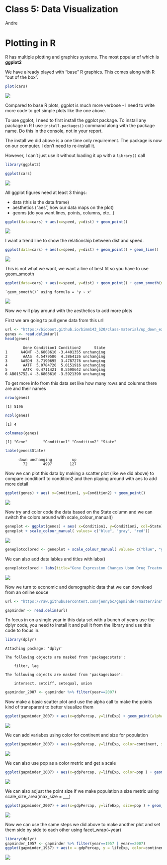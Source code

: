 Class 5: Data Visualization
================
Andre

# Plotting in R

R has multiple plotting and graphics systems. The most popular of which
is **ggplot2**

We have already played with “base” R graphics. This comes along with R
“out of the box”.

``` r
plot(cars)
```

![](Class05_files/figure-commonmark/unnamed-chunk-1-1.png)

Compared to base R plots, ggplot is much more verbose - I need to write
more code to get simple plots like the one above.

To use ggplot, I need to first install the ggplot package. To install
any package in R I use `install.packages()` command along with the
package name. Do this in the console, not in your report.

The install we did above is a one time only requirement. The package is
now on our computer. I don’t need to re-install it.

However, I can’t just use it without loading it up with a `library()`
call

``` r
library(ggplot2)
```

``` r
ggplot(cars)
```

![](Class05_files/figure-commonmark/unnamed-chunk-3-1.png)

All ggplot figures need at least 3 things:

- data (this is the data.frame)
- aesthetics (“aes”, how our data maps on the plot)
- geoms (do you want lines, points, columns, etc…)

``` r
ggplot(data=cars) + aes(x=speed, y=dist) + geom_point()
```

![](Class05_files/figure-commonmark/unnamed-chunk-4-1.png)

I want a trend line to show the relationship between dist and speed.

``` r
ggplot(data=cars) + aes(x=speed, y=dist) + geom_point() + geom_line()
```

![](Class05_files/figure-commonmark/unnamed-chunk-5-1.png)

This is not what we want, we want a line of best fit so you have to use
geom_smooth

``` r
ggplot(data=cars) + aes(x=speed, y=dist) + geom_point() + geom_smooth(method= lm, se=FALSE)
```

    `geom_smooth()` using formula = 'y ~ x'

![](Class05_files/figure-commonmark/unnamed-chunk-6-1.png)

Now we will play around with the aesthetics to add more plots

First we are going to pull gene data from this url

``` r
url <- "https://bioboot.github.io/bimm143_S20/class-material/up_down_expression.txt"
genes <- read.delim(url)
head(genes)
```

            Gene Condition1 Condition2      State
    1      A4GNT -3.6808610 -3.4401355 unchanging
    2       AAAS  4.5479580  4.3864126 unchanging
    3      AASDH  3.7190695  3.4787276 unchanging
    4       AATF  5.0784720  5.0151916 unchanging
    5       AATK  0.4711421  0.5598642 unchanging
    6 AB015752.4 -3.6808610 -3.5921390 unchanging

To get more info from this data set like how many rows and columns there
are and their names

``` r
nrow(genes)
```

    [1] 5196

``` r
ncol(genes)
```

    [1] 4

``` r
colnames(genes)
```

    [1] "Gene"       "Condition1" "Condition2" "State"     

``` r
table(genes$State)
```


          down unchanging         up 
            72       4997        127 

Now we can plot this data by making a scatter plot (like we did above)
to compare condition1 to condition2 and then playing around with aes to
add more detail

``` r
ggplot(genes) + aes( x=Condition1, y=Condition2) + geom_point()
```

![](Class05_files/figure-commonmark/unnamed-chunk-9-1.png)

Now try and color code the data based on the State column and we can
switch the colors around with scale_colour_manual()

``` r
geneplot <- ggplot(genes) + aes( x=Condition1, y=Condition2, col=State) + geom_point()
geneplot + scale_colour_manual( values= c("blue", "gray", "red"))
```

![](Class05_files/figure-commonmark/unnamed-chunk-10-1.png)

``` r
geneplotcolored <- geneplot + scale_colour_manual( values= c("blue", "gray", "red"))
```

We can also add data lables and titles with labs()

``` r
geneplotcolored + labs(title="Gene Expression Changes Upon Drug Treatment", x="Control(No Drug)", y="Drug Treatment")
```

![](Class05_files/figure-commonmark/unnamed-chunk-11-1.png)

Now we turn to economic and demographic data that we can download from
an online souce

``` r
url <- "https://raw.githubusercontent.com/jennybc/gapminder/master/inst/extdata/gapminder.tsv"

gapminder <- read.delim(url)
```

To focus in on a single year in this data set with a bunch of years use
the dplyr code, you need to install it and pull it from the library and
use this code to focus in.

``` r
library(dplyr)
```


    Attaching package: 'dplyr'

    The following objects are masked from 'package:stats':

        filter, lag

    The following objects are masked from 'package:base':

        intersect, setdiff, setequal, union

``` r
gapminder_2007 <- gapminder %>% filter(year==2007)
```

Now make a basic scatter plot and use the alpha call to make the points
kind of transparent to better visualize them

``` r
ggplot(gapminder_2007) + aes(x=gdpPercap, y=lifeExp) + geom_point(alpha=0.5)
```

![](Class05_files/figure-commonmark/unnamed-chunk-14-1.png)

We can add variabes using color for continent and size for population

``` r
ggplot(gapminder_2007) + aes(x=gdpPercap, y=lifeExp, color=continent, size=pop) + geom_point(alpha=0.5)
```

![](Class05_files/figure-commonmark/unnamed-chunk-15-1.png)

We can also use pop as a color metric and get a scale

``` r
ggplot(gapminder_2007) + aes(x=gdpPercap, y=lifeExp, color=pop ) + geom_point(alpha=0.5)
```

![](Class05_files/figure-commonmark/unnamed-chunk-16-1.png)

We can also adjust the point size if we make population a size metric
using scale_size_area(max_size = \_\_\_)

``` r
ggplot(gapminder_2007) + aes(x=gdpPercap, y=lifeExp, size=pop ) + geom_point(alpha=0.5) + scale_size_area(max_size = 10) 
```

![](Class05_files/figure-commonmark/unnamed-chunk-17-1.png)

Now we can use the same steps we did above to make another plot and set
them side by side to each other using facet_wrap(\~year)

``` r
library(dplyr)
gapminder_1957 <- gapminder %>% filter(year==1957 | year==2007)
ggplot(gapminder_1957) + aes(x = gdpPercap, y = lifeExp, color=continent, size=pop ) + geom_point(alpha=0.7) + scale_size_area(max_size = 10) + facet_wrap(~year)
```

![](Class05_files/figure-commonmark/unnamed-chunk-18-1.png)
